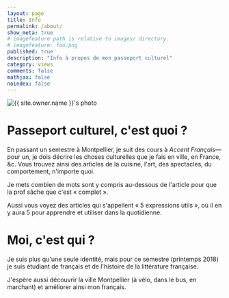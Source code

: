 ```yaml
---
layout: page
title: Info
permalink: /about/
show_meta: true
# imagefeature path is relative to images/ directory.
# imagefeature: foo.png
published: true
description: "Info à propos de mon passeport culturel"
category: views
comments: false
mathjax: false
noindex: false
---
```


<div class="post-author text-center">
            <img src="{{ site.urlimg }}{{ site.owner.avatar }}" alt="{{ site.owner.name }}'s photo" itemprop="image" class="post-avatar img-circle img-responsive"/>
<span class="social-icons" style="padding-top: 10px; padding-bottom: 1px;">
<a href="{{ site.owner.linkedin }}" class="social-icons" title="LinkedIn profile"><i class="iconm iconm-linkedin2"></i></a>
<a href="{{ site.owner.github }}" class="social-icons" title="GitHub profile"><i class="iconm iconm-github2"></i></a>
</span>
</div>

# Passeport culturel, c'est quoi ?

En passant un semestre à Montpellier, je suit des cours à *Accent Français*&mdash;pour
un, je dois décrire les choses culturelles que je fais en ville, en France, &c.
Vous trouvez ainsi des articles de la cuisine, l'art, des spectacles, du
comportement, n'importe quoi.

Je mets combien de mots sont y compris au-dessous de l'article pour que la prof
sâche que c'est « complet ».

Aussi vous voyez des articles qui s'appellent « 5 expressions utils », où il en
y aura 5 pour apprendre et utiliser dans la quotidienne.

# Moi, c'est qui ?

Je suis plus qu'une seule identité, mais pour ce semestre (printemps 2018) je
suis étudiant de français et de l'histoire de la littérature française.

J'espère aussi découvrir la ville Montpellier (à vélo, dans le bus, en marchant)
et améliorer ainsi mon français.
